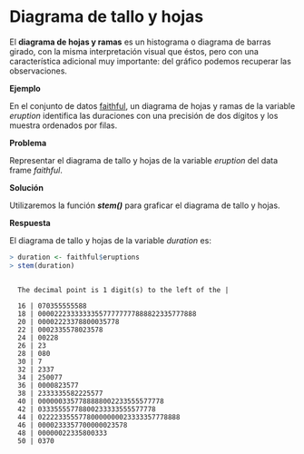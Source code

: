 
# Diagrama de tallo y hojas

El __diagrama de hojas y ramas__ es un histograma o diagrama de barras girado, con la misma interpretación visual que éstos, pero con una característica adicional muy importante: del gráfico podemos recuperar las observaciones.

__Ejemplo__

En el conjunto de datos [faithful](README.md), un diagrama de hojas y ramas de la variable _eruption_ identifica las duraciones con una precisión de dos dígitos y los muestra ordenados por filas.

__Problema__

Representar el diagrama de tallo y hojas de la variable _eruption_ del data frame _faithful_.

__Solución__

Utilizaremos la función ___stem()___ para graficar el diagrama de tallo y hojas.

__Respuesta__

El diagrama de tallo y hojas de la variable _duration_ es:


```r
> duration <- faithful$eruptions
> stem(duration)
```

```

  The decimal point is 1 digit(s) to the left of the |

  16 | 070355555588
  18 | 000022233333335577777777888822335777888
  20 | 00002223378800035778
  22 | 0002335578023578
  24 | 00228
  26 | 23
  28 | 080
  30 | 7
  32 | 2337
  34 | 250077
  36 | 0000823577
  38 | 2333335582225577
  40 | 0000003357788888002233555577778
  42 | 03335555778800233333555577778
  44 | 02222335557780000000023333357778888
  46 | 0000233357700000023578
  48 | 00000022335800333
  50 | 0370
```

